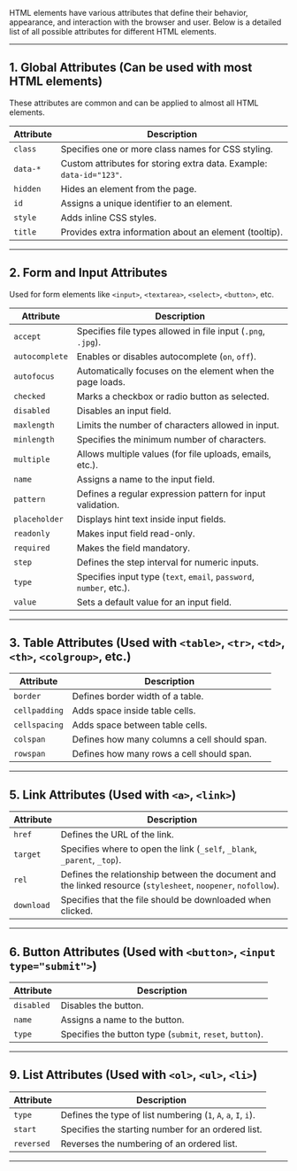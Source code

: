 HTML elements have various attributes that define their behavior, appearance, and interaction with the browser and user. Below is a detailed list of all possible attributes for different HTML elements.

---

## **1. Global Attributes** (Can be used with most HTML elements)

These attributes are common and can be applied to almost all HTML elements.

| Attribute | Description                                                         |
| --------- | ------------------------------------------------------------------- |
| `class`   | Specifies one or more class names for CSS styling.                  |
| `data-*`  | Custom attributes for storing extra data. Example: `data-id="123"`. |
| `hidden`  | Hides an element from the page.                                     |
| `id`      | Assigns a unique identifier to an element.                          |
| `style`   | Adds inline CSS styles.                                             |
| `title`   | Provides extra information about an element (tooltip).              |

---

## **2. Form and Input Attributes**

Used for form elements like `<input>`, `<textarea>`, `<select>`, `<button>`, etc.

| Attribute      | Description                                                         |
| -------------- | ------------------------------------------------------------------- |
| `accept`       | Specifies file types allowed in file input (`.png`, `.jpg`).        |
| `autocomplete` | Enables or disables autocomplete (`on`, `off`).                     |
| `autofocus`    | Automatically focuses on the element when the page loads.           |
| `checked`      | Marks a checkbox or radio button as selected.                       |
| `disabled`     | Disables an input field.                                            |
| `maxlength`    | Limits the number of characters allowed in input.                   |
| `minlength`    | Specifies the minimum number of characters.                         |
| `multiple`     | Allows multiple values (for file uploads, emails, etc.).            |
| `name`         | Assigns a name to the input field.                                  |
| `pattern`      | Defines a regular expression pattern for input validation.          |
| `placeholder`  | Displays hint text inside input fields.                             |
| `readonly`     | Makes input field read-only.                                        |
| `required`     | Makes the field mandatory.                                          |
| `step`         | Defines the step interval for numeric inputs.                       |
| `type`         | Specifies input type (`text`, `email`, `password`, `number`, etc.). |
| `value`        | Sets a default value for an input field.                            |

---

## **3. Table Attributes** (Used with `<table>`, `<tr>`, `<td>`, `<th>`, `<colgroup>`, etc.)

| Attribute     | Description                                  |
| ------------- | -------------------------------------------- |
| `border`      | Defines border width of a table.             |
| `cellpadding` | Adds space inside table cells.               |
| `cellspacing` | Adds space between table cells.              |
| `colspan`     | Defines how many columns a cell should span. |
| `rowspan`     | Defines how many rows a cell should span.    |

---

## **5. Link Attributes** (Used with `<a>`, `<link>`)

| Attribute  | Description                                                                                                   |
| ---------- | ------------------------------------------------------------------------------------------------------------- |
| `href`     | Defines the URL of the link.                                                                                  |
| `target`   | Specifies where to open the link (`_self`, `_blank`, `_parent`, `_top`).                                      |
| `rel`      | Defines the relationship between the document and the linked resource (`stylesheet`, `noopener`, `nofollow`). |
| `download` | Specifies that the file should be downloaded when clicked.                                                    |

---

## **6. Button Attributes** (Used with `<button>`, `<input type="submit">`)

| Attribute  | Description                                              |
| ---------- | -------------------------------------------------------- |
| `disabled` | Disables the button.                                     |
| `name`     | Assigns a name to the button.                            |
| `type`     | Specifies the button type (`submit`, `reset`, `button`). |

---

## **9. List Attributes** (Used with `<ol>`, `<ul>`, `<li>`)

| Attribute  | Description                                                   |
| ---------- | ------------------------------------------------------------- |
| `type`     | Defines the type of list numbering (`1`, `A`, `a`, `I`, `i`). |
| `start`    | Specifies the starting number for an ordered list.            |
| `reversed` | Reverses the numbering of an ordered list.                    |

---
